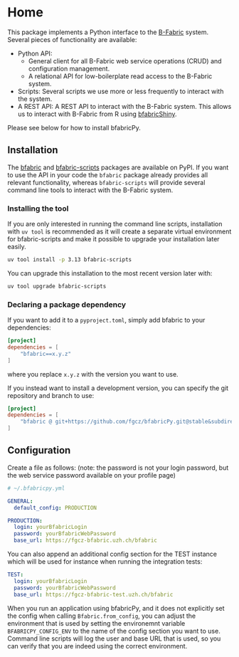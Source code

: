 # Home

This package implements a Python interface to the [B-Fabric](https://fgcz-bfabric.uzh.ch/bfabric/) system.
Several pieces of functionality are available:

- Python API:
    - General client for all B-Fabric web service operations (CRUD) and configuration management.
    - A relational API for low-boilerplate read access to the B-Fabric system.
- Scripts: Several scripts we use more or less frequently to interact with the system.
- A REST API: A REST API to interact with the B-Fabric system. This allows us to interact with B-Fabric from R
    using [bfabricShiny](https://github.com/cpanse/bfabricShiny).

Please see below for how to install bfabricPy.

## Installation

The [bfabric](https://pypi.org/project/bfabric/) and [bfabric-scripts](https://pypi.org/project/bfabric-scripts/)
packages are available on PyPI.
If you want to use the API in your code the `bfabric` package already provides all relevant functionality, whereas
`bfabric-scripts` will provide several command line tools to interact with the B-Fabric system.

### Installing the tool

If you are only interested in running the command line scripts, installation with `uv tool` is recommended as it will
create a separate virtual environment for bfabric-scripts and make it possible to upgrade your installation later
easily.

```bash
uv tool install -p 3.13 bfabric-scripts
```

You can upgrade this installation to the most recent version later with:

```bash
uv tool upgrade bfabric-scripts
```

### Declaring a package dependency

If you want to add it to a `pyproject.toml`, simply add bfabric to your dependencies:

```toml
[project]
dependencies = [
    "bfabric==x.y.z"
]
```

where you replace `x.y.z` with the version you want to use.

If you instead want to install a development version, you can specify the git repository and branch to use:

```toml
[project]
dependencies = [
    "bfabric @ git+https://github.com/fgcz/bfabricPy.git@stable&subdirectory=bfabric#egg=bfabric",
]
```

## Configuration

Create a file as follows: (note: the password is not your login password, but the web service password available on your
profile page)

```yaml
# ~/.bfabricpy.yml

GENERAL:
  default_config: PRODUCTION

PRODUCTION:
  login: yourBfabricLogin
  password: yourBfabricWebPassword
  base_url: https://fgcz-bfabric.uzh.ch/bfabric
```

You can also append an additional config section for the TEST instance which will be used for instance when running the
integration tests:

```yaml
TEST:
  login: yourBfabricLogin
  password: yourBfabricWebPassword
  base_url: https://fgcz-bfabric-test.uzh.ch/bfabric
```

When you run an application using bfabricPy, and it does not explicitly set the config when calling
`Bfabric.from_config`, you can adjust the
environment that is used by setting the environemnt variable `BFABRICPY_CONFIG_ENV` to the name of the config section
you want to use.
Command line scripts will log the user and base URL that is used, so you can verify that you are indeed using the
correct environment.
